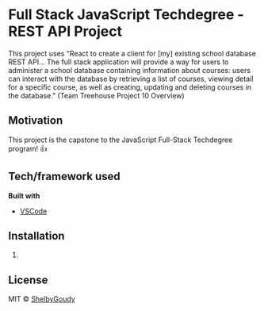 # Full Stack JavaScript Techdegree - REST API Project
This project uses "React to create a client for [my] existing school database REST API... The full stack application will provide a way for users to administer a school database containing information about courses: users can interact with the database by retrieving a list of courses, viewing detail for a specific course, as well as creating, updating and deleting courses in the database." (Team Treehouse Project 10 Overview)

## Motivation
This project is the capstone to the JavaScript Full-Stack Techdegree program! :+1:

## Tech/framework used
<b>Built with</b>
- [VSCode](https://code.visualstudio.com/)

## Installation
1.

## License
MIT © [ShelbyGoudy]()
